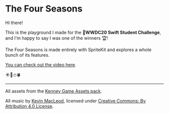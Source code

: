 # The Four Seasons

Hi there!

This is the playground I made for the **WWDC20 Swift Student Challenge**, and I'm happy to say I was one of the winners 🏆!

The Four Seasons is made entirely with SpriteKit and explores a whole bunch of its features.

[You can check out the video here](https://youtu.be/f_LbK6Dhfps).

☀️🍁⛄️🍀

---
 
All assets from the [Kenney Game Assets pack](https://kenney.nl).
 
All music by [Kevin MacLeod](incompetech.com),
licensed under [Creative Commons: By Attribution 4.0 License](http://creativecommons.org/licenses/by/4.0/).
